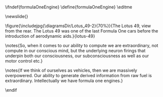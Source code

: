 \ifndef{formulaOneEngine}
\define{formulaOneEngine}
\editme

\newslide{}


\figure{\includejpg{\diagramsDir/Lotus_49-2}{70%}}{The Lotus 49, view from the rear. The Lotus 49 was one of the last Formula One cars before the introduction of aerodynamic aids.}{lotus-49}

\notes{So, when it comes to our ability to compute we are extraordinary, not compute in our conscious mind, but the underlying neuron firings that underpin both our consciousness, our subconsciousness as well as our motor control etc.}

\notes{If we think of ourselves as vehicles, then we are massively overpowered. Our ability to generate derived information from raw fuel is extraordinary. Intellectually we have formula one engines.}


\endif
